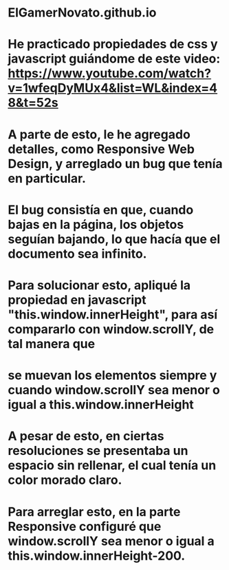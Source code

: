 # ElGamerNovato.github.io
# He practicado propiedades de css y javascript guiándome de este video: https://www.youtube.com/watch?v=1wfeqDyMUx4&list=WL&index=48&t=52s
# A parte de esto, le he agregado detalles, como Responsive Web Design, y arreglado un bug que tenía en particular.
# El bug consistía en que, cuando bajas en la página, los objetos seguían bajando, lo que hacía que el documento sea infinito.
# Para solucionar esto, apliqué la propiedad en javascript "this.window.innerHeight", para así compararlo con window.scrollY, de tal manera que 
# se muevan los elementos siempre y cuando window.scrollY sea menor o igual a this.window.innerHeight
# A pesar de esto, en ciertas resoluciones se presentaba un espacio sin rellenar, el cual tenía un color morado claro.
# Para arreglar esto, en la parte Responsive configuré que window.scrollY sea menor o igual a this.window.innerHeight-200.
